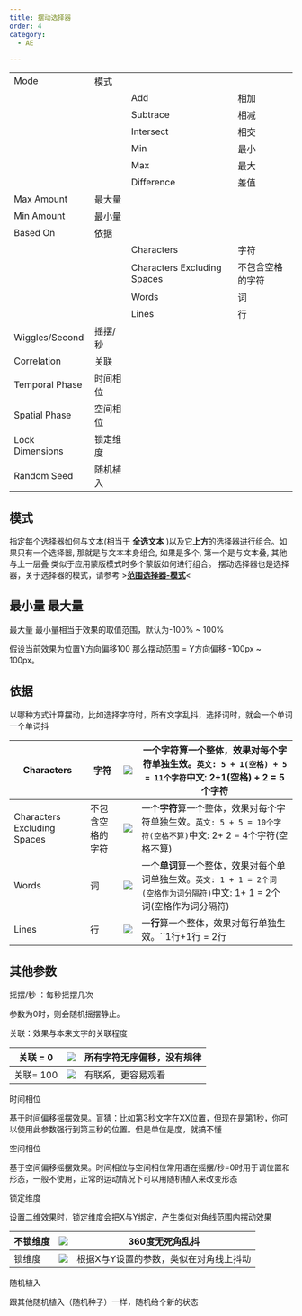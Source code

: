 ```yaml
---
title: 摆动选择器
order: 4
category:
  - AE

---
```

|                 |          |                             |                  |
| --------------- | -------- | --------------------------- | ---------------- |
| Mode            | 模式     |                             |                  |
|                 |          | Add                         | 相加             |
|                 |          | Subtrace                    | 相减             |
|                 |          | Intersect                   | 相交             |
|                 |          | Min                         | 最小             |
|                 |          | Max                         | 最大             |
|                 |          | Difference                  | 差值             |
| Max Amount      | 最大量   |                             |                  |
| Min Amount      | 最小量   |                             |                  |
| Based On        | 依据     |                             |                  |
|                 |          | Characters                  | 字符             |
|                 |          | Characters Excluding Spaces | 不包含空格的字符 |
|                 |          | Words                       | 词               |
|                 |          | Lines                       | 行               |
| Wiggles/Second  | 摇摆/秒  |                             |                  |
| Correlation     | 关联     |                             |                  |
| Temporal Phase  | 时间相位 |                             |                  |
| Spatial Phase   | 空间相位 |                             |                  |
| Lock Dimensions | 锁定维度 |                             |                  |
| Random Seed     | 随机植入 |                             |                  |


## 模式

指定每个选择器如何与文本(相当于 **全选文本** )以及它**上方**的选择器进行组合。如果只有一个选择器, 那就是与文本本身组合, 如果是多个, 第一个是与文本叠, 其他与上一层叠
类似于应用蒙版模式时多个蒙版如何进行组合。
摆动选择器也是选择器，关于选择器的模式，请参考 >[**范围选择器-模式**](https://mir.yuelili.com/docs/text-animation/range-selector#%E6%A8%A1%E5%BC%8F)<

## 最小量 最大量

最大量 最小量相当于效果的取值范围，默认为-100% ~ 100%

假设当前效果为位置Y方向偏移100  那么摆动范围 = Y方向偏移 -100px ~ 100px。

## 依据

以哪种方式计算摆动，比如选择字符时，所有文字乱抖，选择词时，就会一个单词一个单词抖

| Characters                  | 字符             | ![](https://mir.yuelili.com/wp-content/uploads/user/AE/text/basic/Based-on2.png) | 一个**字符**算一个整体，效果对每个字符单独生效。``英文: 5 + 1(空格) + 5 = 11个字符``中文: 2+1(空格) + 2 = 5个字符             |
| --------------------------- | ---------------- | ------------------------------------------------------------------------------ | ------------------------------------------------------------------------------------------------------------------------------------------------- |
| Characters Excluding Spaces | 不包含空格的字符 | ![](https://mir.yuelili.com/wp-content/uploads/user/AE/text/basic/Based-on2.png) | 一个**字符**算一个整体，效果对每个字符单独生效。``英文: 5 + 5 = 10个字符(空格不算)``中文: 2+ 2 = 4个字符(空格不算)            |
| Words                       | 词               | ![](https://mir.yuelili.com/wp-content/uploads/user/AE/text/basic/Based-on2.png) | 一个**单词**算一个整体，效果对每个单词单独生效。``英文: 1 + 1 = 2个词(空格作为词分隔符)``中文: 1+ 1 = 2个词(空格作为词分隔符) |
| Lines                       | 行               | ![](https://mir.yuelili.com/wp-content/uploads/user/AE/text/basic/Based-on2.png) | 一**行**算一个整体，效果对每行单独生效。``1行+1行 = 2行                                                                              |

## 其他参数

摇摆/秒 ：每秒摇摆几次

参数为0时，则会随机摇摆静止。

关联：效果与本来文字的关联程度

| 关联 = 0  | ![](https://mir.yuelili.com/wp-content/uploads/user/AE/text/basic/Correlation-1.png) | 所有字符无序偏移，没有规律 |
| --------- | ---------------------------------------------------------------------------------- | -------------------------- |
| 关联= 100 | ![](https://mir.yuelili.com/wp-content/uploads/user/AE/text/basic/Correlation-2.png) | 有联系，更容易观看         |

时间相位

基于时间偏移摇摆效果。盲猜：比如第3秒文字在XX位置，但现在是第1秒，你可以使用此参数强行到第三秒的位置。但是单位是度，就搞不懂

空间相位

基于空间偏移摇摆效果。时间相位与空间相位常用语在摇摆/秒=0时用于调位置和形态，一般不使用，正常的运动情况下可以用随机植入来改变形态

锁定维度

设置二维效果时，锁定维度会把X与Y绑定，产生类似对角线范围内摆动效果

| 不锁维度 | ![](https://mir.yuelili.com/wp-content/uploads/user/AE/text/basic/Lock-Dimensions-2.gif) | 360度无死角乱抖                        |
| -------- | -------------------------------------------------------------------------------------- | -------------------------------------- |
| 锁维度   | ![](https://mir.yuelili.com/wp-content/uploads/user/AE/text/basic/Lock-Dimensions.gif)   | 根据X与Y设置的参数，类似在对角线上抖动 |

随机植入

跟其他随机植入（随机种子）一样，随机给个新的状态
